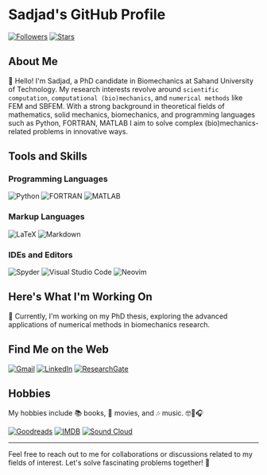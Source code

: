 # Sadjad's GitHub Profile

[![Followers](https://img.shields.io/github/followers/Sad-Abd?style=social)](https://github.com/Sad-Abd)
[![Stars](https://img.shields.io/github/stars/Sad-Abd?style=social)](https://github.com/Sad-Abd)

## About Me

👋 Hello! I'm Sadjad, a PhD candidate in Biomechanics at Sahand University of Technology. My research interests revolve around `scientific computation`, `computational (bio)mechanics`, and `numerical methods` like FEM and SBFEM. With a strong background in theoretical fields of mathematics, solid mechanics, biomechanics, and programming languages such as Python, FORTRAN, MATLAB I aim to solve complex (bio)mechanics-related problems in innovative ways.

## Tools and Skills

### Programming Languages

![Python](https://img.shields.io/badge/-Python-3776AB?style=flat&logo=python&logoColor=white)
![FORTRAN](https://img.shields.io/badge/-Fortran-734F20?style=flat&logo=fortran&logoColor=white)
![MATLAB](https://img.shields.io/badge/-MATLAB-0076A8?style=flat&logo=matlab&logoColor=white)

### Markup Languages

![LaTeX](https://img.shields.io/badge/-LaTeX-008080?style=flat&logo=latex&logoColor=white)
![Markdown](https://img.shields.io/badge/-Markdown-000000?style=flat&logo=markdown&logoColor=white)

### IDEs and Editors

![Spyder](https://img.shields.io/badge/-Spyder-FF0000?style=flat&logo=spyder-ide&logoColor=white)
![Visual Studio Code](https://img.shields.io/badge/-Visual%20Studio%20Code-007ACC?style=flat&logo=visual-studio-code&logoColor=white)
![Neovim](https://img.shields.io/badge/-Neovim-57A143?style=flat&logo=neovim&logoColor=white)



## Here's What I'm Working On

🔭 Currently, I'm working on my PhD thesis, exploring the advanced applications of numerical methods in biomechanics research.

## Find Me on the Web
[![Gmail](https://img.shields.io/badge/Gmail-D14836?style=for-the-badge&logo=gmail&logoColor=white)](mailto:abedisadjad@gmail.com)
[![LinkedIn](https://img.shields.io/badge/linkedin-%230077B5.svg?style=for-the-badge&logo=linkedin&logoColor=white)](https://linkedin.com/in/seyed-sadjad-abedi-shahri/)
[![ResearchGate](https://img.shields.io/badge/ResearchGate-00CCBB?style=for-the-badge&logo=ResearchGate&logoColor=white)](https://www.researchgate.net/profile/Seyed-Sadjad-Abedi-Shahri)

## Hobbies

My hobbies include 📚 books, 🎥 movies, and 🎶 music. 🤓🍿🎧

[![Goodreads](https://img.shields.io/badge/Goodreads-F3F1EA?style=for-the-badge&logo=goodreads&logoColor=372213)](https://www.goodreads.com/seyed_sadjad)
[![IMDB](https://img.shields.io/badge/IMDB-FFFF00?style=for-the-badge&logo=IMDB&logoColor=black)](https://www.imdb.com/user/ur89476287)
[![Sound Cloud](https://img.shields.io/badge/sound%20cloud-FF5500?style=for-the-badge&logo=soundcloud&logoColor=white)](https://www.soundcloud.com/sadjad-abedi)

***

Feel free to reach out to me for collaborations or discussions related to my fields of interest. Let's solve fascinating problems together! 🚀


